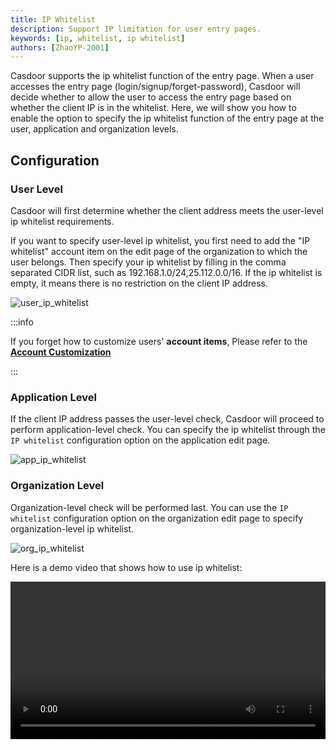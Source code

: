 ```yaml
---
title: IP Whitelist
description: Support IP limitation for user entry pages.
keywords: [ip, whitelist, ip whitelist]
authors: [ZhaoYP-2001]
---
```


Casdoor supports the ip whitelist function of the entry page. When a user accesses the entry page (login/signup/forget-password), Casdoor will decide whether to allow the user to access the entry page based on whether the client IP is in the whitelist. Here, we will show you how to enable the option to specify the ip whitelist function of the entry page at the user, application and organization levels.

## Configuration

### User Level

Casdoor will first determine whether the client address meets the user-level ip whitelist requirements.

If you want to specify user-level ip whitelist, you first need to add the "IP whitelist" account item on the edit page of the organization to which the user belongs. Then specify your ip whitelist by filling in the comma separated CIDR list, such as 192.168.1.0/24,25.112.0.0/16. If the ip whitelist is empty, it means there is no restriction on the client IP address.

![user_ip_whitelist](/img/ip-whitelist/user_ip_whitelist.png)

:::info

If you forget how to customize users' **account items**, Please refer to the **[Account Customization](organization/accountCustomization.md)**

:::

### Application Level

If the client IP address passes the user-level check, Casdoor will proceed to perform application-level check. You can specify the ip whitelist through the `IP whitelist` configuration option on the application edit page.

![app_ip_whitelist](/img/ip-whitelist/app_ip_whitelist.png)

### Organization Level

Organization-level check will be performed last. You can use the `IP whitelist` configuration option on the organization edit page to specify organization-level ip whitelist.

![org_ip_whitelist](/img/ip-whitelist/org_ip_whitelist.png)

Here is a demo video that shows how to use ip whitelist:

<video src="/img/ip-whitelist/ip_whitelist.mp4" controls="controls" width="100%"></video>
